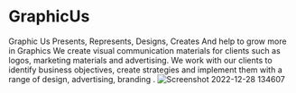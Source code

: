 
# GraphicUs
Graphic Us Presents, Represents, Designs, Creates And help to grow more in Graphics We create visual communication materials for clients such as logos, marketing materials and advertising. We work with our clients to identify business objectives, create strategies and implement them with a range of design, advertising, branding .
![Screenshot 2022-12-28 134607](https://user-images.githubusercontent.com/89337354/209780900-8a86b5ac-dbe7-48ba-ba32-ae82d7a03d0b.png)

